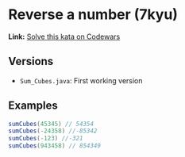 # Reverse a number (7kyu)
**Link:** [Solve this kata on Codewars](https://www.codewars.com/kata/555bfd6f9f9f52680f0000c5)
## Versions
- `Sum_Cubes.java`: First working version

## Examples
```java
sumCubes(45345) // 54354  
sumCubes(-24358) //-85342
sumCubes(-123) //-321
sumCubes(943458) // 854349
